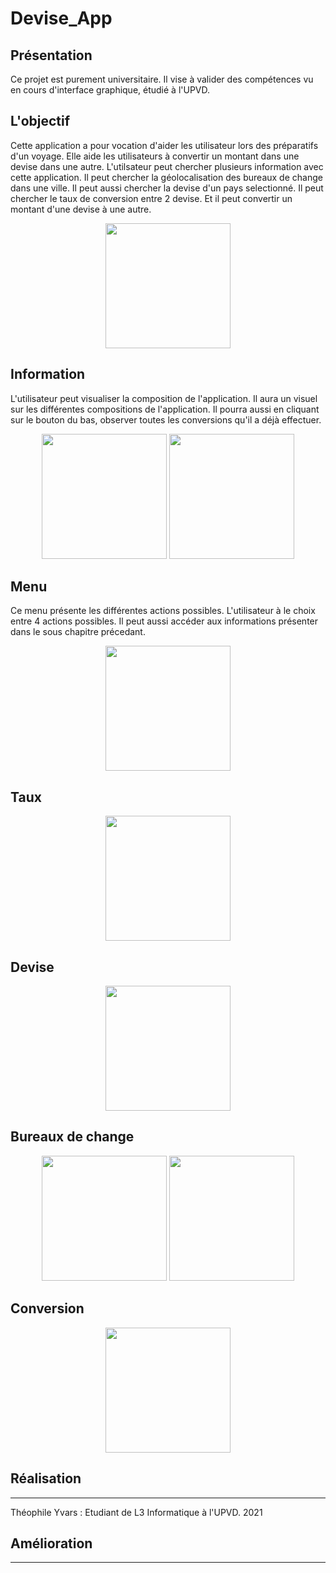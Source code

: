# Devise_App

## Présentation

Ce projet est purement universitaire. Il vise à valider des compétences vu en cours d'interface graphique, étudié à l'UPVD.

## L'objectif

Cette application a pour vocation d'aider les utilisateur lors des préparatifs d'un voyage.
Elle aide les utilisateurs à convertir un montant dans une devise dans une autre. L'utilsateur peut chercher plusieurs information avec cette application. Il peut chercher la géolocalisation des bureaux de change dans une ville. Il peut aussi chercher la devise d'un pays selectionné. Il peut chercher le taux de conversion entre 2 devise. Et il peut convertir un montant d'une devise à une autre.

<p align="center">
<img src="https://user-images.githubusercontent.com/79571637/116746972-8fd73d80-a9fd-11eb-9de9-2270c1b6df41.jpg" width="200">
</p>

## Information

L'utilisateur peut visualiser la composition de l'application. Il aura un visuel sur les différentes compositions de l'application. 
Il pourra aussi en cliquant sur le bouton du bas, observer toutes les conversions qu'il a déjà effectuer.

<p align="center">
<img src="https://user-images.githubusercontent.com/79571637/116746990-949bf180-a9fd-11eb-9281-e73543157148.jpg" width="200">
<img src="https://user-images.githubusercontent.com/79571637/116746983-936ac480-a9fd-11eb-8973-dd5a77db401d.jpg" width="200">
</p>

## Menu

Ce menu présente les différentes actions possibles. L'utilisateur à le choix entre 4 actions possibles. Il peut aussi accéder aux informations présenter dans le sous chapitre précedant.

<p align="center">
<img src="https://user-images.githubusercontent.com/79571637/116746994-95348800-a9fd-11eb-93ed-ebdbe112330d.jpg" width="200">
</p>

## Taux 

<p align="center">
<img src="https://user-images.githubusercontent.com/79571637/116746986-94035b00-a9fd-11eb-89e8-2b97ea411fc9.jpg" width="200">
</p>

## Devise

<p align="center">
<img src="https://user-images.githubusercontent.com/79571637/116746980-92399780-a9fd-11eb-8c64-5511de93be7a.jpg" width="200">
</p>

## Bureaux de change

<p align="center">
<img src="https://user-images.githubusercontent.com/79571637/116746979-92399780-a9fd-11eb-9516-6a4b458ec20e.jpg" width="200">
<img src="https://user-images.githubusercontent.com/79571637/116746975-91086a80-a9fd-11eb-9339-61b2d383d30b.jpg" width="200">
</p>

## Conversion

<p align="center">
<img src="https://user-images.githubusercontent.com/79571637/116746981-92d22e00-a9fd-11eb-8821-9c57631edc59.jpg" width="200">
</p>

## Réalisation
-----
Théophile Yvars : Etudiant de L3 Informatique à l'UPVD. 2021



## Amélioration
-----
